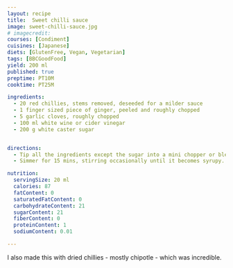 ```yaml
---
layout: recipe
title:  Sweet chilli sauce
image: sweet-chilli-sauce.jpg
# imagecredit:
courses: [Condiment]
cuisines: [Japanese]
diets: [GlutenFree, Vegan, Vegetarian]
tags: [BBCGoodFood]
yield: 200 ml
published: true
preptime: PT10M
cooktime: PT25M

ingredients:
  - 20 red chillies, stems removed, deseeded for a milder sauce
  - 1 finger sized piece of ginger, peeled and roughly chopped
  - 5 garlic cloves, roughly chopped
  - 100 ml white wine or cider vinegar
  - 200 g white caster sugar


directions:
  - Tip all the ingredients except the sugar into a mini chopper or blender and blend to a chunky sauce. Scrape the contents into a shallow saucepan with the sugar and 100ml water and bring to a simmer.
  - Simmer for 15 mins, stirring occasionally until it becomes syrupy. Keeping a close eye on it, continue to simmer and stir for 5 mins more until it easily coats the back of the spoon and you see the bottom of the pan when you stir. Leave to cool and infuse for 1-2 hours. Will keep in a small sterilised jar for up to a month.

nutrition:
  servingSize: 20 ml
  calories: 87
  fatContent: 0
  saturatedFatContent: 0
  carbohydrateContent: 21
  sugarContent: 21
  fiberContent: 0
  proteinContent: 1
  sodiumContent: 0.01

---
```


I also made this with dried chillies - mostly chipotle - which was incredible.
